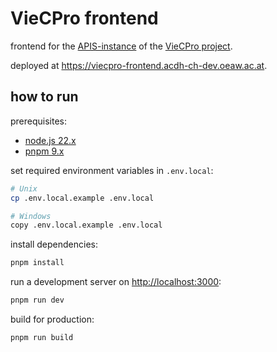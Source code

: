 # VieCPro frontend

frontend for the [APIS-instance](https://viecpro-dev.acdh-dev.oeaw.ac.at/) of the
[VieCPro project](https://viecpro.oeaw.ac.at/).

deployed at <https://viecpro-frontend.acdh-ch-dev.oeaw.ac.at>.

## how to run

prerequisites:

- [node.js 22.x](https://nodejs.org/en/download)
- [pnpm 9.x](https://pnpm.io/installation)

set required environment variables in `.env.local`:

```bash
# Unix
cp .env.local.example .env.local

# Windows
copy .env.local.example .env.local
```

install dependencies:

```bash
pnpm install
```

run a development server on <http://localhost:3000>:

```bash
pnpm run dev
```

build for production:

```bash
pnpm run build
```
